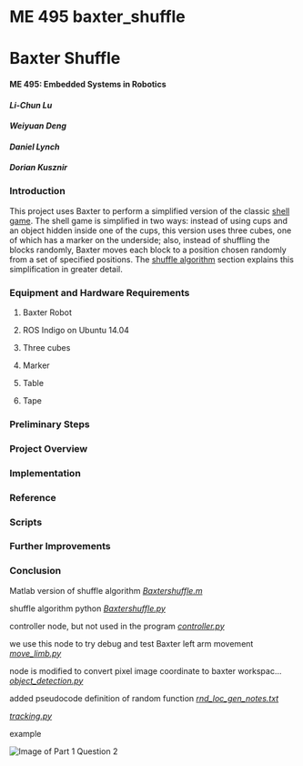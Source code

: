 # ME 495 baxter_shuffle


# Baxter Shuffle
#### ME 495: Embedded Systems in Robotics
#### _Li-Chun Lu_
#### _Weiyuan Deng_
#### _Daniel Lynch_
#### _Dorian Kusznir_


### Introduction

This project uses Baxter to perform a simplified version of the classic [shell game](https://en.wikipedia.org/wiki/Shell_game). The shell game is simplified in two ways: instead of using cups and an object hidden inside one of the cups, this version uses three cubes, one of which has a marker on the underside; also, instead of shuffling the blocks randomly, Baxter moves each block to a position chosen randomly from a set of specified positions. The [shuffle algorithm]() section explains this simplification in greater detail.

### Equipment and Hardware Requirements

1. Baxter Robot

2. ROS Indigo on Ubuntu 14.04

3. Three cubes

4. Marker

5. Table

6. Tape

### Preliminary Steps

### Project Overview

### Implementation

### Reference

### Scripts

### Further Improvements

### Conclusion

Matlab version of shuffle algorithm [*Baxtershuffle.m*](https://github.com/dkusznir/baxter_shuffle/blob/master/src/Baxtershuffle.m)

shuffle algorithm python [*Baxtershuffle.py*](https://github.com/dkusznir/baxter_shuffle/blob/master/src/Baxtershuffle.py)

controller node, but not used in the program [*controller.py*](https://github.com/dkusznir/baxter_shuffle/blob/master/src/controller.py)

we use this node to try debug and test Baxter left arm movement [*move_limb.py*](https://github.com/dkusznir/baxter_shuffle/blob/master/src/move_limb.py)

node is modified to convert pixel image coordinate to baxter workspac… [*object_detection.py*](https://github.com/dkusznir/baxter_shuffle/blob/master/src/object_detection.py)

added pseudocode definition of random function [*rnd_loc_gen_notes.txt*](https://github.com/dkusznir/baxter_shuffle/blob/master/src/rnd_loc_gen_notes.txt)

[*tracking.py*](https://github.com/dkusznir/baxter_shuffle/blob/master/src/tracking.py)








example

![Image of Part 1 Question 2](https://github.com/ME495-EmbeddedSystems/homework-3-f2016-WeiyuanDeng/blob/starter/screenshots/q2.png)

